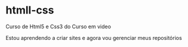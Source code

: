 # htmll-css
 Curso de Html5 e Css3 do Curso em video

Estou aprendendo a criar sites e agora vou gerenciar meus repositórios
